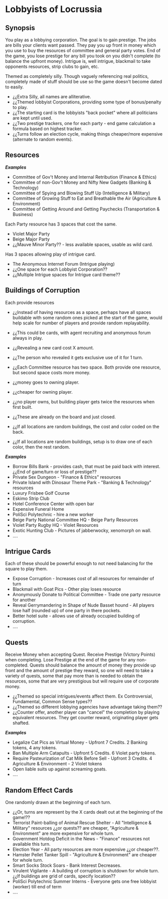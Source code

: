 # Lobbyists of Locrussia

## Synopsis
You play as a lobbying corporation. The goal is to gain prestige. The jobs are bills your clients want passed. They pay you up front in money which you use to buy the resources of committee and general party votes.  End of the game, you lose prestige for any bill you took on you didn't complete (to balance the upfront money). Intrigue is, well intrigue, blackmail to take opponents resources, strip clubs to gain, etc. 

Themed as completely silly.  Though vaguely referencing real politics, completely made of stuff should be use so the game doesn't become dated to easily.

- ¿¿Extra Silly, all names are alliterative.
- ¿¿Themed lobbyist Corporations, providing some type of bonus/penalty to play.
- ¿¿The starting card is the lobbyists "back pocket" where all politicians are kept until used.
- ¿¿Two prestige trackers, one for each party - end game calculation a formula based on highest tracker.
- ¿¿Turns follow an election cycle, making things cheaper/more expensive (alternate to random events).

## Resources

***Examples***
- Committee of Gov't Money and Internal Retribution (Finance & Ethics)
- Committee of non-Gov't Money and Nifty New Gadgets (Banking & Technology)
- Committee of Spying and Blowing Stuff Up (Intelligence & Military)
- Committee of Growing Stuff to Eat and Breathable the Air (Agriculture & Environment)
- Committee of Getting Around and Getting Paychecks (Transportation & Business)

Each Party resource has 3 spaces that cost the same.

- Violet Major Party
- Beige Major Party
- ¿¿Mauve Minor Party?? - less available spaces, usable as wild card.

Has 3 spaces allowing play of intrigue card.

- The Anonymous Internet Forum (Intrigue playing)
- ¿¿One space for each Lobbyist Corporation??
- ¿¿Multiple Intrigue spaces for Intrigue card theme??

## Buildings of Corruption
Each provide resources


- ¿¿Instead of having resources as a space, perhaps have all spaces buildable with some random ones picked at the start of the game, would help scale for number of players and provide random replayability.
- ¿¿This could be cards, with agent recruiting and anonymous forum always in play. 
- ¿¿Revealing a new card cost X amount.
- ¿¿The person who revealed it gets exclusive use of it for 1 turn.
- ¿¿Each Committee resource has two space.  Both provide one resource, but second space costs more money. 

- ¿¿money goes to owning player.
- ¿¿cheaper for owning player.
- ¿¿no player owns, but building player gets twice the resources when first built.
- ¿¿These are already on the board and just closed.
- ¿¿If all locations are random buildings, the cost and color coded on the back.
- ¿¿If all locations are random buildings, setup is to draw one of each color, then the rest random.

***Examples***

- Borrow Bills Bank - provides cash, that must be paid back with interest. ¿¿End of game/turn or loss of prestige??
- Private Sex Dungeon - "Finance & Ethics" resources
- Private Island with Dinosaur Theme Park - "Banking & Technology" resources
- Luxury Frisbee Golf Course
- Eskimo Strip Club
- Hotel Conference Center with open bar
- Expensive Funeral Home
- PoliSci Polytechnic - hire a new worker
- Beige Party National Committee HQ - Beige Party Resources
- Violet Party Rugby HQ - Violet Resources
- Exotic Hunting Club - Pictures of jabberwocky, xenomorph on wall.
- ....

## Intrigue Cards
Each of these should be powerful enough to not need balancing for the square to play them.

- Expose Corruption - Increases cost of all resources for remainder of turn
- Blackmail with Goat Pics - Other play loses resource
- Anonymously Donate to Political Committee - Trade one party resource for another
- Reveal Gerrymandering in Shape of Nude Basset hound - All players lose half (rounded up) of one party in there pockets. 
- Better hotel suite - allows use of already occupied building of corruption.
- ....

## Quests
Receive Money when accepting Quest.  Receive Prestige (Victory Points) when completing. Lose Prestige at the end of the game for any non-completed. Quests should balance the amount of money they provide up front and the amount of prestige they reward, so one will need to take a variety of quests, some that pay more than is needed to obtain the resources, some that are very prestigious but will require use of corporate money.

- ¿¿Themed so special intrigues/events affect them. Ex Controversial, Fundamental, Common Sense types??
- ¿¿Themed so different lobbying agencies have advantage taking them??
- ¿¿Counter offer, another player can "cancel" the completion by playing equivalent resources.  They get counter reward, originating player gets shafted.

***Examples***

- Legalize Cat Pics as Virtual Money - Upfront 7 Credits. 2 Banking tokens, 4 any tokens.
- Ban Multiple Arm Catapults - Upfront 5 Credits. 6 Violet party tokens.
- Require Pasteurization of Cat Milk Before Sell - Upfront 3 Credits. 4 Agriculture & Environment - 2 Violet tokens
- Open liable suits up against screaming goats.
- ....

## Random Effect Cards
One randomly drawn at the beginning of each turn.

- ¿¿Or, turns are represent by the X cards dealt out at the beginning of the game!??
- Terrorist Paint-balling of Animal Rescue Shelter - All "Intelligence & Military" resources ¿¿or quests?? are cheaper, "Agriculture & Environment" are more expensive for whole turn.
- Government Hotdog Deficit in the News - "Finance" resources not available this turn.
- Election Year - All party resources are more expensive ¿¿or cheaper??.
- Hamster Pellet Tanker Spill - "Agriculture & Environment" are cheaper for whole turn.
- Smart Socks Stock Soars - Bank Interest Decreases.
- Virulent Vigilante - A building of corruption is shutdown for whole turn. ¿¿If buildings are grid of cards, specify location??
- PoliSci Polytechnic Summer Interns - Everyone gets one free lobbyist (worker) till end of term
- ....

